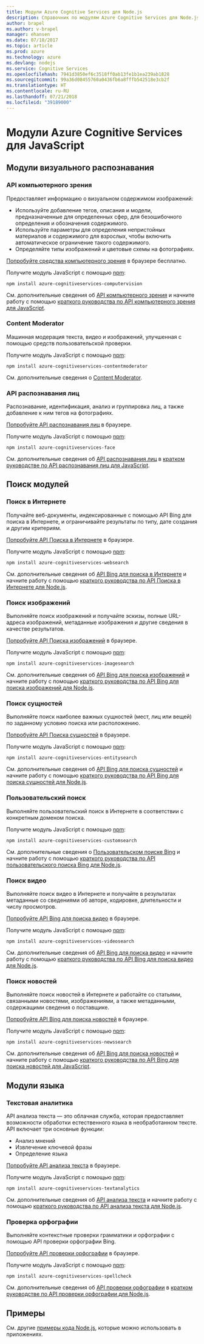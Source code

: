 ```yaml
---
title: Модули Azure Cognitive Services для Node.js
description: Справочник по модулям Azure Cognitive Services для Node.js
author: brapel
ms.author: v-brapel
manager: ehansen
ms.date: 07/18/2017
ms.topic: article
ms.prod: azure
ms.technology: azure
ms.devlang: nodejs
ms.service: Cognitive Services
ms.openlocfilehash: 7941d3850ef6c3518ff0ab13fe1b1ea239ab1828
ms.sourcegitcommit: 99a36d08455760a0436fb6a8fffb542518e3cb2f
ms.translationtype: HT
ms.contentlocale: ru-RU
ms.lasthandoff: 07/21/2018
ms.locfileid: "39189000"
---
```

# <a name="javascript-azure-cognitive-services-modules"></a>Модули Azure Cognitive Services для JavaScript

## <a name="vision-modules"></a>Модули визуального распознавания

### <a name="computer-vision"></a>API компьютерного зрения 

Предоставляет информацию о визуальном содержимом изображений:

- Используйте добавление тегов, описания и модели, предназначенные для определенных сфер, для безошибочного определения и обозначения содержимого.
- Используйте параметры для определения непристойных материалов и содержимого для взрослых, чтобы включить автоматическое ограничение такого содержимого.
- Определяйте типы изображений и цветовые схемы на фотографиях.

[Попробуйте средства компьютерного зрения](https://azure.microsoft.com/services/cognitive-services/computer-vision/) в браузере бесплатно.

Получите модуль JavaScript с помощью [npm](https://docs.npmjs.com/getting-started/installing-npm-packages-locally):

```
npm install azure-cognitiveservices-computervision
```

См. дополнительные сведения об [API компьютерного зрения](/azure/cognitive-services/computer-vision/home) и начните работу с помощью [краткого руководства по API компьютерного зрения для JavaScript](/azure/cognitive-services/computer-vision/quickstarts/javascript).

### <a name="content-moderator"></a>Content Moderator

Машинная модерация текста, видео и изображений, улучшенная с помощью средств пользовательской проверки.

Получите модуль JavaScript с помощью [npm](https://docs.npmjs.com/getting-started/installing-npm-packages-locally):

```
npm install azure-cognitiveservices-contentmoderator
```

См. дополнительные сведения о [Content Moderator](/azure/cognitive-services/content-moderator/overview).

### <a name="face-api"></a>API распознавания лиц

Распознавание, идентификация, анализ и группировка лиц, а также добавление к ним тегов на фотографиях. 

[Попробуйте API распознавания лиц](https://azure.microsoft.com/services/cognitive-services/face/) в браузере.

Получите модуль JavaScript с помощью [npm](https://docs.npmjs.com/getting-started/installing-npm-packages-locally):

```
npm install azure-cognitiveservices-face
```

См. дополнительные сведения об [API распознавания лиц](/azure/cognitive-services/face/overview) в [кратком руководстве по API распознавания лиц для JavaScript](/azure/cognitive-services/Face/quickstarts/javascript).

## <a name="search-modules"></a>Поиск модулей

### <a name="web-search"></a>Поиск в Интернете

Получайте веб-документы, индексированные с помощью API Bing для поиска в Интернете, и ограничивайте результаты по типу, дате создания и другим критериям. 

[Попробуйте API Поиска в Интернете](https://azure.microsoft.com/services/cognitive-services/bing-web-search-api/) в браузере.

Получите модуль JavaScript с помощью [npm](https://docs.npmjs.com/getting-started/installing-npm-packages-locally):

```
npm install azure-cognitiveservices-websearch
```

См. дополнительные сведения об [API Bing для поиска в Интернете](/azure/cognitive-services/bing-web-search/overview) и начните работу с помощью [краткого руководства по API Поиска в Интернете для Node.js](/azure/cognitive-services/bing-web-search/quickstarts/nodejs).

### <a name="image-search"></a>Поиск изображений

Выполняйте поиск изображений и получайте эскизы, полные URL-адреса изображений, метаданные изображения и другие сведения в качестве результатов.

[Попробуйте API Поиска изображений](https://azure.microsoft.com/services/cognitive-services/bing-image-search-api/) в браузере.

Получите модуль JavaScript с помощью [npm](https://docs.npmjs.com/getting-started/installing-npm-packages-locally):

```
npm install azure-cognitiveservices-imagesearch
```

См. дополнительные сведения об [API Bing для поиска изображений](/azure/cognitive-services/bing-image-search/overview) и начните работу с помощью [краткого руководства по API Bing для поиска изображений для Node.js](/azure/cognitive-services/bing-image-search/quickstarts/nodejs).


### <a name="entity-search"></a>Поиск сущностей

Выполняйте поиск наиболее важных сущностей (мест, лиц или вещей) по заданному условию поиска или расположению.

[Попробуйте API Поиска сущностей](https://azure.microsoft.com/services/cognitive-services/bing-entity-search-api/) в браузере.

Получите модуль JavaScript с помощью [npm](https://docs.npmjs.com/getting-started/installing-npm-packages-locally):

```
npm install azure-cognitiveservices-entitysearch
```

См. дополнительные сведения об [API Bing для поиска сущностей](/azure/cognitive-services/bing-entities-search/search-the-web) и начните работу с помощью [краткого руководства по API Bing для поиска сущностей для Node.js](/azure/cognitive-services/bing-entities-search/quickstarts/nodejs).

### <a name="custom-search"></a>Пользовательский поиск

Выполняйте пользовательский поиск в Интернете в соответствии с конкретным доменом поиска.

Получите модуль JavaScript с помощью [npm](https://docs.npmjs.com/getting-started/installing-npm-packages-locally):

```
npm install azure-cognitiveservices-customsearch
```

См. дополнительные сведения о [Пользовательском поиске Bing](/azure/cognitive-services/bing-custom-search/) и начните работу с помощью [краткого руководства по API пользовательского поиска Bing для Node.js](/azure/cognitive-services/bing-custom-search/call-endpoint-nodejs).

### <a name="video-search"></a>Поиск видео

Выполняйте поиск видео в Интернете и получайте в результатах метаданные со сведениями об авторе, кодировке, длительности и числу просмотров.

[Попробуйте API Bing для поиска видео](https://azure.microsoft.com/services/cognitive-services/bing-video-search-api/) в браузере.

Получите модуль JavaScript с помощью [npm](https://docs.npmjs.com/getting-started/installing-npm-packages-locally):

```
npm install azure-cognitiveservices-videosearch
```

См. дополнительные сведения об [API Bing для поиска видео](/azure/cognitive-services/bing-video-search/search-the-web) и начните работу с помощью [краткого руководства по API Bing для поиска видео для Node.js](/azure/cognitive-services/bing-video-search/nodejs).


### <a name="news-search"></a>Поиск новостей

Выполняйте поиск новостей в Интернете и работайте со статьями, связанными новостями, изображениями, а также метаданными, содержащими сведения о поставщике.

[Попробуйте API Bing для поиска новостей](https://azure.microsoft.com/services/cognitive-services/bing-news-search-api/) в браузере.

Получите модуль JavaScript с помощью [npm](https://docs.npmjs.com/getting-started/installing-npm-packages-locally):

```
npm install azure-cognitiveservices-newssearch
```

См. дополнительные сведения об [API Bing для поиска новостей](/azure/cognitive-services/bing-news-search/search-the-web) и начните работу с помощью [краткого руководства по API Bing для поиска новостей для JavaScript](/azure/cognitive-services/bing-news-search/nodejs).


## <a name="language-modules"></a>Модули языка

### <a name="text-analytics"></a>Текстовая аналитика 

API анализа текста — это облачная служба, которая предоставляет возможности обработки естественного языка в необработанном тексте. API включает три основные функции:

- Анализ мнений
- Извлечение ключевой фразы
- Определение языка

[Попробуйте API анализа текста](https://azure.microsoft.com/services/cognitive-services/text-analytics/) в браузере.

Получите модуль JavaScript с помощью [npm](https://docs.npmjs.com/getting-started/installing-npm-packages-locally):

```
npm install azure-cognitiveservices-textanalytics
```

См. дополнительные сведения об [API анализа текста](/azure/cognitive-services/text-analytics/overview) и начните работу с помощью [краткого руководства по API анализа текста для Node.js](/azure/cognitive-services/text-analytics/quickstarts/nodejs).


### <a name="spell-check"></a>Проверка орфографии

Выполняйте контекстные проверки грамматики и орфографии с помощью API проверки орфографии Bing.

[Попробуйте API проверки орфографии](https://azure.microsoft.com/services/cognitive-services/spell-check/) в браузере.

Получите модуль JavaScript с помощью [npm](https://docs.npmjs.com/getting-started/installing-npm-packages-locally):

```
npm install azure-cognitiveservices-spellcheck
```

См. дополнительные сведения об [API проверки орфографии](/azure/cognitive-services/bing-spell-check/proof-text) в [кратком руководстве по API проверки орфографии для Node.js](/azure/cognitive-services/bing-spell-check/quickstarts/nodejs).

## <a name="samples"></a>Примеры

См. другие [примеры кода Node.js](https://azure.microsoft.com/resources/samples/?platform=nodejs), которые можно использовать в приложениях.
